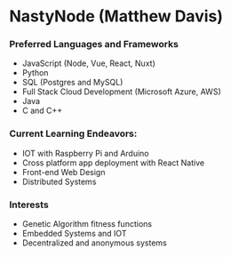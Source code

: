 <!---
nastynode/nastynode is a ✨ special ✨ repository because its `README.md` (this file) appears on your GitHub profile.
You can click the Preview link to take a look at your changes.
--->
<h1>NastyNode (Matthew Davis)</h1>
<div>
  <h3>Preferred Languages and Frameworks</h3>
  <ul>
    <li>JavaScript (Node, Vue, React, Nuxt)</li>
    <li>Python</li>
    <li>SQL (Postgres and MySQL)</li>
    <li>Full Stack Cloud Development (Microsoft Azure, AWS)</li>
    <li>Java</li>
    <li>C and C++</li>
  </ul>
  <h3>Current Learning Endeavors:</h3>
  <ul>
    <li>IOT with Raspberry Pi and Arduino</li>
    <li>Cross platform app deployment with React Native</li>
    <li>Front-end Web Design</li>
    <li>Distributed Systems</li>
  </ul>
  <h3>Interests</h3>
  <ul>
    <li>Genetic Algorithm fitness functions</li>
    <li>Embedded Systems and IOT</li>
    <li>Decentralized and anonymous systems</li>
  </ul>
  
</div>
